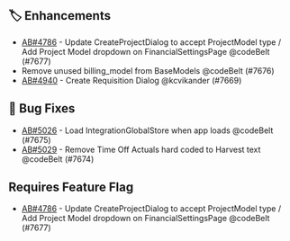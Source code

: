 ## 🏷 Enhancements

- [AB#4786](https://dev.azure.com/parallax-app/Parallax%202023/_workitems/edit/4786) - Update CreateProjectDialog to accept ProjectModel type / Add Project Model dropdown on FinancialSettingsPage @codeBelt (#7677)
- Remove unused billing_model from BaseModels @codeBelt (#7676)
- [AB#4940](https://dev.azure.com/parallax-app/Parallax%202023/_workitems/edit/4940) - Create Requisition Dialog @kcvikander (#7669)

## 🐛 Bug Fixes

- [AB#5026](https://dev.azure.com/parallax-app/Parallax%202023/_workitems/edit/5026) - Load IntegrationGlobalStore when app loads @codeBelt (#7675)
- [AB#5029](https://dev.azure.com/parallax-app/Parallax%202023/_workitems/edit/5029) - Remove Time Off Actuals hard coded to Harvest text @codeBelt (#7674)

## Requires Feature Flag

- [AB#4786](https://dev.azure.com/parallax-app/Parallax%202023/_workitems/edit/4786) - Update CreateProjectDialog to accept ProjectModel type / Add Project Model dropdown on FinancialSettingsPage @codeBelt (#7677)
